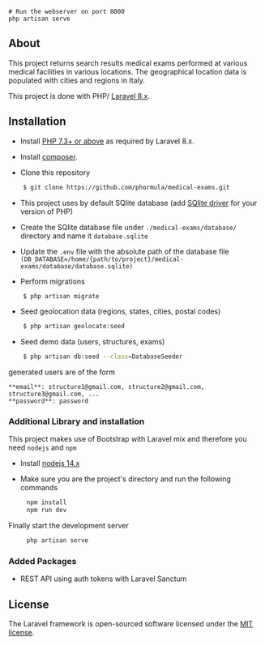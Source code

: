 
```
# Run the webserver on port 8000
php artisan serve
```

## About

This project returns search results medical exams performed at various medical facilities in various locations. The geographical location data is populated with cities and regions in Italy.

This project is done with PHP/ [Laravel 8.x](https://laravel.com/).

## Installation

- Install [PHP 7.3+ or above](https://www.php.net) as required by Laravel 8.x.

- Install [composer](https://getcomposer.org/download/).

- Clone this repository
```sh
    $ git clone https://github.com/phormula/medical-exams.git
```
- This project uses by default SQlite database (add [SQlite driver](https://www.php.net/manual/en/sqlite3.installation.php) for your version of PHP)

- Create the SQlite database file under ``` ./medical-exams/database/ ``` directory and name it ``` database.sqlite ```
- Update the ``` .env ``` file with the absolute path of the database file ``` (DB_DATABASE=/home/{path/to/project}/medical-exams/database/database.sqlite) ```

- Perform migrations
```sh
    $ php artisan migrate
```

- Seed geolocation data (regions, states, cities, postal codes)
```sh
    $ php artisan geolocate:seed
```

- Seed demo data (users, structures, exams)
```sh
    $ php artisan db:seed --class=DatabaseSeeder
```
generated users are of the form 
```
**email**: structure1@gmail.com, structure2@gmail.com, structure3@gmail.com, ...
**password**: password
```

### Additional Library and installation

This project makes use of Bootstrap with Laravel mix and therefore you need ```nodejs``` and ```npm```

- Install [nodejs 14.x](https://nodejs.org/en/download/)

- Make sure you are the project's directory and run the following commands
```sh
     npm install
     npm run dev
```

Finally start the development server
```sh
     php artisan serve
```

### Added Packages

 - REST API using auth tokens with Laravel Sanctum


## License

The Laravel framework is open-sourced software licensed under the [MIT license](https://opensource.org/licenses/MIT).
